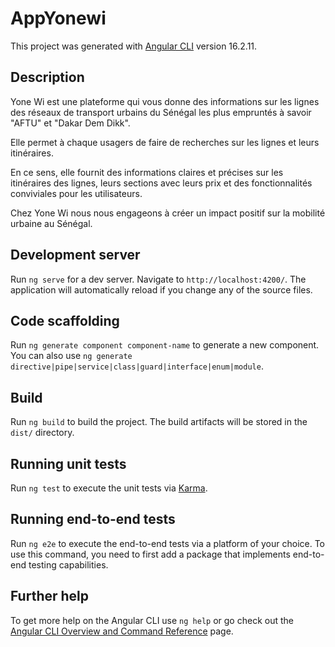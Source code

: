 # AppYonewi

This project was generated with [Angular CLI](https://github.com/angular/angular-cli) version 16.2.11.

## Description
Yone Wi est une plateforme qui vous donne des informations sur les lignes des réseaux de transport urbains du Sénégal les plus empruntés à savoir "AFTU" et "Dakar Dem Dikk".

Elle permet à chaque usagers de faire de recherches sur les lignes et leurs itinéraires.

En ce sens, elle fournit des informations claires et précises sur les itinéraires des lignes, leurs sections avec leurs prix et des fonctionnalités conviviales pour les utilisateurs.

Chez Yone Wi nous nous engageons à créer un impact positif sur la mobilité urbaine au Sénégal.

## Development server

Run `ng serve` for a dev server. Navigate to `http://localhost:4200/`. The application will automatically reload if you change any of the source files.

## Code scaffolding

Run `ng generate component component-name` to generate a new component. You can also use `ng generate directive|pipe|service|class|guard|interface|enum|module`.

## Build

Run `ng build` to build the project. The build artifacts will be stored in the `dist/` directory.

## Running unit tests

Run `ng test` to execute the unit tests via [Karma](https://karma-runner.github.io).

## Running end-to-end tests

Run `ng e2e` to execute the end-to-end tests via a platform of your choice. To use this command, you need to first add a package that implements end-to-end testing capabilities.

## Further help

To get more help on the Angular CLI use `ng help` or go check out the [Angular CLI Overview and Command Reference](https://angular.io/cli) page.
